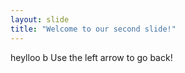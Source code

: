 ```yaml
---
layout: slide
title: "Welcome to our second slide!"
---
```

heylloo b
Use the left arrow to go back!
